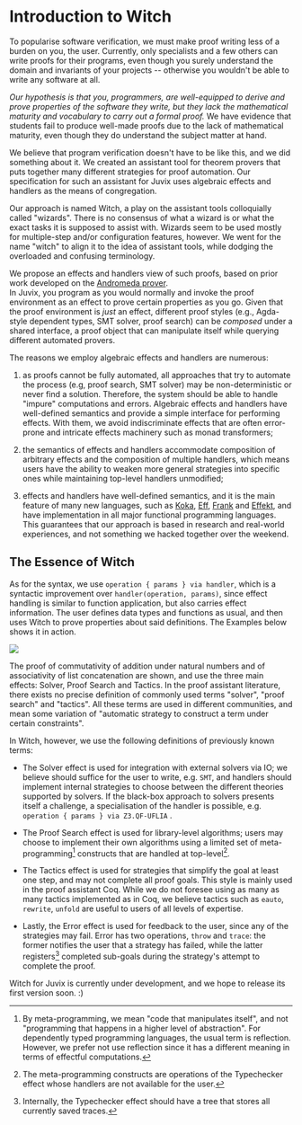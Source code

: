 # Introduction to Witch

To popularise software verification, we must make proof writing less of
a burden on you, the user. Currently, only specialists and a few others 
can write proofs for their programs, even though you surely understand
the domain and invariants of your projects -- otherwise you wouldn't
be able to write any software at all.

*Our hypothesis is that you, programmers, are
well-equipped to derive and prove properties of the software they write,
but they lack the mathematical maturity and vocabulary to carry out a
formal proof.* We have evidence that students fail to produce well-made
proofs due to the lack of mathematical maturity, even though they do
understand the subject matter at hand.

We believe that program verification doesn't have to be like this,
and we did something about it. We created an assistant tool for theorem provers
that puts together many different strategies for proof automation. Our
specification for such an assistant for Juvix uses algebraic effects and
handlers as the means of congregation.

Our approach is named Witch, a play on the
assistant tools colloquially called "wizards". There is no consensus of what a
wizard is or what the exact tasks it is supposed to assist with. Wizards seem
to be used mostly for multiple-step and/or configuration features, however. We
went for the name "witch" to align it to the idea of assistant tools,
while dodging the overloaded and confusing terminology.

We propose an effects and handlers view of such proofs,
based on prior work developed on the [Andromeda
prover](https://www.andromeda-prover.org).  
In Juvix, you program as you would normally and
invoke the proof environment as an effect to prove certain properties as
you go. Given that the proof environment is *just* an effect, different proof
styles (e.g., Agda-style dependent types, 
SMT solver, proof search) can be _composed_ under a shared interface, a
proof object that can manipulate itself while querying different
automated provers.

The reasons we employ algebraic effects and handlers are numerous:

1.  as proofs cannot be fully automated, all approaches that try to
    automate the process (e.g, proof search, SMT solver) may be
    non-deterministic or never find a solution. Therefore, the system
    should be able to handle "impure" computations and errors. Algebraic
    effects and handlers have well-defined semantics and provide a
    simple interface for performing effects. With them, we avoid
    indiscriminate effects that are often error-prone and intricate
    effects machinery such as monad transformers;

2.  the semantics of effects and handlers accommodate composition of
    arbitrary effects and the composition of multiple handlers, which
    means users have the ability to weaken more general strategies into
    specific ones while maintaining top-level handlers unmodified;

3.  effects and handlers have well-defined semantics, and it is the main
    feature of many new languages, such as
    [Koka](https://koka-lang.github.io/koka/doc/index.html),
    [Eff](https://www.eff-lang.org), [Frank](https://github.com/frank-lang) and 
    [Effekt](https://effekt-lang.org), and have implementation in all major
    functional programming languages. This guarantees that our approach is based
    in research and real-world experiences, and not something we hacked together
    over the weekend. 

## The Essence of Witch

As for the syntax, we use `operation { params } via handler`, which is
a syntactic improvement over `handler(operation, params)`, since effect handling
is similar to function application, but also carries effect information.
The user defines data types and functions as usual, and then uses
Witch to prove properties about said definitions. The Examples below
shows it in action.

![](paper/image/witch.svg)

The proof of commutativity of addition under
natural numbers and of associativity of list concatenation are shown,
and use the three main effects: Solver, Proof Search and Tactics. In the
proof assistant literature, there exists no precise definition of
commonly used terms "solver", "proof search" and "tactics". All these
terms are used in different communities, and mean some variation of
"automatic strategy to construct a term under certain constraints".


In Witch, however, we use the following definitions of previously known terms:

-   The Solver effect is used for integration with external solvers via
    IO; we believe should suffice for the user to write, e.g. `SMT`, and
    handlers should implement internal strategies to choose between the
    different theories supported by solvers. If the black-box approach
    to solvers presents itself a challenge, a specialisation of the
    handler is possible, e.g. `operation { params } via Z3.QF-UFLIA`
    .

-   The Proof Search effect is used for library-level algorithms; users
    may choose to implement their own algorithms using a limited set of
    meta-programming[^1] constructs that are handled at top-level[^2].

-   The Tactics effect is used for strategies that simplify the goal at
    least one step, and may not complete all proof goals. This style is
    mainly used in the proof assistant Coq. While we do not foresee
    using as many as many tactics implemented as in Coq, we believe
    tactics such as `eauto`, `rewrite`, `unfold` are useful to users of
    all levels of expertise.

-   Lastly, the Error effect is used for feedback to the user, since any
    of the strategies may fail. Error has two operations, `throw` and
    `trace`: the former notifies the user that a strategy has failed,
    while the latter registers[^3] completed sub-goals during the
    strategy's attempt to complete the proof.

Witch for Juvix is currently under development, and we hope to release its first
version soon. :)

[^1]: By meta-programming, we mean "code that manipulates itself", and
    not "programming that happens in a higher level of abstraction". For
    dependently typed programming languages, the usual term is
    reflection. However, we prefer not use reflection since it has
    a different meaning in terms of effectful computations.

[^2]: The meta-programming constructs are operations of the Typechecker
    effect whose handlers are not available for the user.

[^3]: Internally, the Typechecker effect should have a tree that stores
    all currently saved traces.

